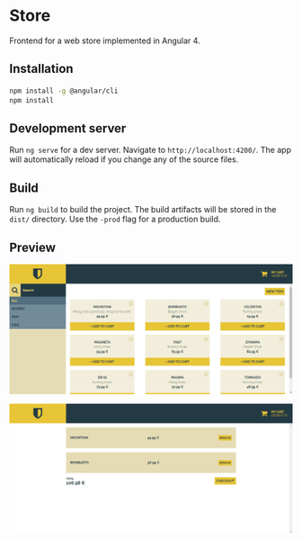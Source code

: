 # Store
Frontend for a web store implemented in Angular 4.

## Installation
```sh
npm install -g @angular/cli
npm install
```

## Development server

Run `ng serve` for a dev server. Navigate to `http://localhost:4200/`. The app will automatically reload if you change any of the source files.

## Build

Run `ng build` to build the project. The build artifacts will be stored in the `dist/` directory. Use the `-prod` flag for a production build.


## Preview

![Home Screen](/images/store_home.png)

![Ckeckout Screen](/images/store_checkout.png)
